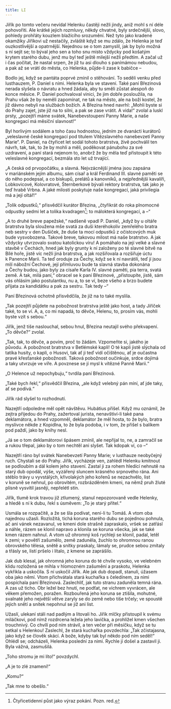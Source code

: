 ```yaml
---
title: LI
---
```


Jiřík po tomto večeru nevídal Helenku častěji nežli jindy, aniž mohl s ní déle pohovořiti. Ale krátké jejich rozmluvy, někdy chvatné, byly srdečnější, slovo, pohledy prohřáty kouzlem blažícího srozumění. Než tyto jako kradené okamžiky Jiříkovi už nestačily, zvláště když se mu zdálo, že Helenka je teď ouzkostlivější a opatrnější. Nejednou se o tom zamyslil, jak by bylo možná s ní sejít se; to býval jeho sen a toho snu místo vždycky pod košatým krytem starého dubu, jenž mu byl teď ještě milejší nežli předtím. A začal už i čas počítat, že nastal srpen, že již tu asi dlouho s panímámou nebudou, a pak až se vrátí do města, co Helenka, půjde-li zase k babičce –

Bodlo jej, když se pantáta poprvé zmínil o stěhování. To seděli venku před lusthauzem, P. Daniel s nimi. Helenka byla ve stavení. Také paní Březinová nerada slyšela o návratu a hned žádala, aby tu směli zůstat alespoň do konce měsíce. P. Daniel pochvaloval vinici, že jim dobře posloužila, na Prahu však že by neměli zapomínat, ne tak na město, ale na boží kostel, že již dávno nebyli na službách božích. A Březina hned navrhl: „Mohli byste si do Prahy zajet, jste již na to silni, a pak se zase vrátit. A vida!“ zvolal a luskl prsty, „pozejtří máme svátek, Nanebevstoupení Panny Marie, a naše kongregací má měsíční slavnost!“

Byl horlivým sodálem a toho času hodnostou, jedním ze dvanácti kurátorů „veleslavné české kongregací pod titulem Vítězslavného nanebevzetí Panny Marie“. P. Daniel, na čtyřicet let sodál tohoto bratrstva, živě pochválil ten návrh, tak, tak, to že by mohli a měli, poděkovat pánubohu za své uzdravení, a paní stará nejenom to, anobrž že by měla teď přistoupit k této veleslavné kongregací, bezmála sto let už trvající.

„A česká od prvopočátku, a slavná. Nejvzácnější jména jsou zapsána v mariánském jejím albumu, sám císař a král Ferdinand III. slavné paměti se do něho podepsal, a co biskupů, prelátů a kanovníků, a nejpřednější kavalíři, Lobkovicové, Kolovratové, Šternberkové bývali rektory bratrstva, tak jako je teď hrabě Vrbna. A jaké milosti poskytuje naše kongregací, jaká privilegia má a její oltář!“

„Tolik odpustků,“ přisvědčil kurátor Březina, „čtyřikrát do roka plnomocné odpustky sedmi let a tolika kvadragen[^60]; to málokterá kongregací, a –“

„A to druhé breve papežské,“ nadšeně vpadl P. Daniel, „když by u oltáře bratrstva byla sloužena mše svatá za duši kteréhokoliv zemřelého bratra neb sestry v den Dušiček, že duše ta mocí odpustků z očistcových muk bude vysvobozena. Takové breve, takovou milost má naše bratrstvo. A jak vždycky utvrzovalo svatou katolickou víru! A pomáhalo na její velké a slavné stavbě v Čechách, hned jak byly grunty k ní založeny po té slavné bitvě na Bílé hoře, jistě víc nežli jiná bratrstva, a jak rozšiřovala a rozšiřuje úctu k Panence Marii. Ta teď oroduje za Čechy, když se k ní navrátili, teď jí jsou milí nábožní Čechové, její přímluvou bude ta slavná stavba dokonána a Čechy budou, jako byly za císaře Karla IV. slavné paměti, pia terra, svatá země. A tak, milá paní,“ obracel se k paní Březinové, „přistoupíte, jistě, sám vás ohlásím jako postulantku, nu a, to se ví, beze všeho a brzo budete přijata za kandidátku a pak za sestru. Tak tedy –“

Paní Březinová ochotně přisvědčila, že již na to také myslila.

„Tak pozejtří půjdete na pobožnost bratrstva ještě jako host, a tady Jiříček také, to se ví. A, a, co mi napadá, to děvče, Helenu, to, prosím vás, mohli byste vzít s sebou.“

Jiřík, jenž tiše naslouchal, sebou hnul, Březina neutajil svého překvapení. „To děvče?“ zvolal.

„Tak, tak, to děvče, a povím, proč to žádám. Vzpomeňte si, jakého je původu. A pobožnost bratrstva v Betlémské kapli! O té kapli jistě slýchala od tatíka husity, o kapli, o Husovi, tak ať ji teď vidí očištěnou, ať je oučastna pravé křesťanské pobožnosti. Taková pobožnost oučinkuje, srdce dojímá a taky utvrzuje ve víře. A povznese se jí mysl k vítězné Panně Marii.“

„O Helence už nepochybuju,“ tvrdila paní Březinová.

„Také bych řekl,“ přisvědčil Březina, „ale když velebný pán míní, ať jde taky, ať se podívá.“

Jiřík rád slyšel to rozhodnutí.

Nazejtří odpoledne měl opět návštěvu. Hubátius přišel. Když mu oznámil, že zejtra přijedou do Prahy, zažertoval jurista, nenavštíví-li také pana deklamátora, a hned vzpomněl, deklamátor že měl hosta, to že bylo, bratra myslivce někde z Kopidlna, to že byla podoba, i v tom, že přišel s balíkem pod paždí, jako by knihy nesl.

„Já se o tom deklamátorovi špásem zmínil, ale nepřijal to, ne, a zamračil se a rukou třepal, jako by o tom nechtěl ani slyšet. Tak kdopak ví, co –“

Nazejtří ráno byl svátek Nanebevzetí Panny Marie; v lusthauze neobyčejný ruch. Chystali se do Prahy. Jiřík, vycházeje ven, zahlédl Helenku kmitnout se podloubím a dál kolem jeho stavení. Zastal ji za rohem hledící nehnutě na starý dub opodál, výše, vyzářený sluncem krásného srpnového rána. Ani stéblo trávy u vyvstálých, křivolakých jeho kořenů se nezachvělo, list v koruně se nehnul, po obrovitém, rozbrázděném kmeni, na němž pruh žluté plísně vysvítil jasněji, nepřelétl stín.

Jiřík, tlumě krok travou již ztlumený, stanul nepozorovaně vedle Helenky, a hledě s ní k dubu, řekl s úsměvem: „To je starý přítel.“

Usmála se rozpačitě, a že se šla podívat, není-li tu Tomáš. A vtom oba najednou užasli. Rozložitá, tichá koruna starého dubu se pojednou pohnula, ač ani vánek nezavanul, ve kmeni dole strašně zapraskalo, vršek se zatřásl a náhle, rázem se klonil napravo a klonila se koruna všecka, jak se také kmen rázem nahnul. A vtom už ohromný koš rychleji se klonil, padal, letěl k zemi; v povětří zašumělo, země zaduněla, žuchlo to ohromnou ranou obrovského tělesa, snětě a snítky praskaly, lámaly se, prudce sebou zmítaly a třásly se, listí pršelo i lítalo, z kmene se zaprášilo.

Jak dub klesal, jak ohromná jeho koruna do té chvíle vysoko, ve velebném klidu rozložená se mihla v hlomozném zašumění a praskotu, Helenka vykřikla a uskočila. S ní uskočil Jiřík. Ale jak dub dopadl, stanuli, úžasem oba jako němí. Vtom přichvátala stará kuchařka s čeledínem, za nimi pospíchala paní Březinová. Zaslechliť, jak tuto stranu zaduněla temná rána. A zas už ticho. Obr ležel bez hnutí, ne podťat, ne vichrem vyvrácen, ale věkem přemožen, poražen. Rozbouřená jeho koruna se ztišila, mohutné, svalnaté jeho největší větve zaryly se do země nebo tiše trčely; ve spoustě jejich snětí a snítek nepohnul se již ani list.

Užaslí, ulekaní stáli nad padlým a litovali ho. Jiřík mlčky přistoupil k svému miláčkovi, pod nímž rozdrcena ležela jeho lavička, a prohlížel kmen všechen trouchnivý. Co chvílí pod ním strávil, a ten večer při měsíčku, když se tu setkal s Helenkou! Zaslechl, že stará kuchařka povzdechla: „Tak zčistajasna, jako když se člověk skácí. A bože, kdyby tak byl někdo pod ním seděl!“ Ohlédl se; odcházeli, Helenka poslední za nimi. Rychle jí došel a zastavil ji. Byla vážná, zasmušilá.

„Toho stromu je mi líto!“ povzdychl.

„A je to zlé znamení!“

„Komu?“

„Tak mne to obešlo.“

[^60]: Čtyřicetidenní půst jako výraz pokání. Pozn. red.
